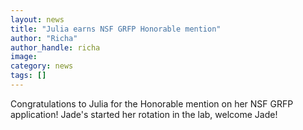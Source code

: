 ```yaml
---
layout: news
title: "Julia earns NSF GRFP Honorable mention"
author: "Richa"
author_handle: richa
image: 
category: news
tags: []
---
```

Congratulations to Julia for the Honorable mention on her NSF GRFP application! Jade's started her rotation in the lab, welcome Jade!